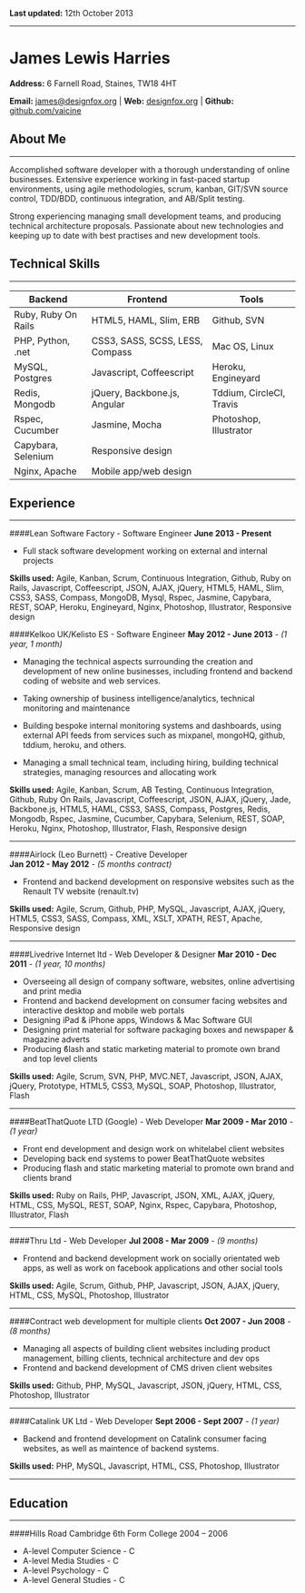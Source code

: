 **Last updated:** 12th October 2013
***

James Lewis Harries
========
**Address:** 6 Farnell Road, Staines, TW18 4HT

**Email:** <james@designfox.org> | **Web:** [designfox.org](http://www.designfox.org) | **Github:** [github.com/vaicine](http://www.github.com/vaicine)


About Me
--------
***
Accomplished software developer with a thorough understanding of online businesses. Extensive experience working in fast-paced startup environments, using agile methodologies, scrum, kanban, GIT/SVN source control, TDD/BDD, continuous integration, and AB/Split testing.

Strong experiencing managing small development teams, and producing technical architecture proposals. Passionate about new technologies and keeping up to date with best practises and new development tools.

Technical Skills
--------
***
| Backend             | Frontend                         | Tools    
| ------------------- | -------------------------------- | -------- 
| Ruby, Ruby On Rails | HTML5, HAML, Slim, ERB           | Github, SVN
| PHP, Python, .net   | CSS3, SASS, SCSS, LESS, Compass  | Mac OS, Linux
| MySQL, Postgres     | Javascript, Coffeescript         | Heroku, Engineyard
| Redis, Mongodb      | jQuery, Backbone.js, Angular     | Tddium, CircleCI, Travis
| Rspec, Cucumber     | Jasmine, Mocha                   | Photoshop, Illustrator
| Capybara, Selenium  | Responsive design                | 
| Nginx, Apache       | Mobile app/web design            | 

Experience
--------
***

####Lean Software Factory - Software Engineer
**June 2013 - Present**

* Full stack software development working on external and internal projects

**Skills used:**
Agile, Kanban, Scrum, Continuous Integration, Github, Ruby on Rails, Javascript, Coffeescript, JSON, AJAX, jQuery, HTML5, HAML, Slim, CSS3, SASS, Compass, MongoDB, Mysql, Rspec, Jasmine, Capybara, REST, SOAP, Heroku, Engineyard, Nginx, Photoshop, Illustrator, Responsive design

####Kelkoo UK/Kelisto ES - Software Engineer
**May 2012 - June 2013** - *(1 year, 1 month)*

* Managing the technical aspects surrounding the creation and development of new online businesses, including frontend and backend coding of website and web services.

* Taking ownership of business intelligence/analytics, technical monitoring and maintenance

* Building bespoke internal monitoring systems and dashboards, using external API feeds from services such as mixpanel, mongoHQ, github, tddium, heroku, and others.

* Managing a small technical team, including hiring, building technical strategies, managing resources and allocating work

**Skills used:**
Agile, Kanban, Scrum, AB Testing, Continuous Integration, Github, Ruby On Rails, Javascript, Coffeescript, JSON, AJAX, jQuery, Jade, Backbone.js, HTML5, HAML, CSS3, SASS, Compass, Postgres, Redis, Mongodb, Rspec, Jasmine, Cucumber, Capybara, Selenium, REST, SOAP, Heroku, Nginx, Photoshop, Illustrator, Flash, Responsive design

***

####Airlock (Leo Burnett) - Creative Developer  
**Jan 2012 - May 2012** - *(5 months contract)*

* Frontend and backend development on responsive websites such as the Renault TV website (renault.tv)

**Skills used:** Agile, Scrum, Github, PHP, MySQL, Javascript, AJAX, jQuery, HTML5, CSS3, SASS, Compass, XML, XSLT, XPATH, REST, Apache, Responsive design

***

####Livedrive Internet ltd - Web Developer & Designer
**Mar 2010 - Dec 2011** - *(1 year, 10 months)*

* Overseeing all design of company software, websites, online advertising and print media
* Frontend and backend development on consumer facing websites and interactive desktop and mobile web portals
* Designing iPad & iPhone apps, Windows & Mac Software GUI
* Designing print material for software packaging boxes and newspaper & magazine adverts
* Producing ϐlash and static marketing material to promote own brand and top level clients

**Skills used:** Agile, Scrum, SVN, PHP, MVC.NET, Javascript, JSON, AJAX, jQuery, Prototype, HTML5, CSS3, MySQL, SOAP, Photoshop, Illustrator, Flash

***

####BeatThatQuote LTD (Google) - Web Developer
**Mar 2009 - Mar 2010** - *(1 year)*

* Front end development and design work on whitelabel client websites 
* Developing back end systems to power BeatThatQuote websites
* Producing flash and static marketing material to promote own brand and clients brand

**Skills used:** Ruby on Rails, PHP, Javascript, JSON, XML, AJAX, jQuery, HTML, CSS, MySQL, REST, SOAP, Nginx, Rspec, Capybara, Photoshop, Illustrator, Flash

***

####Thru Ltd - Web Developer
**Jul 2008 - Mar 2009** - *(9 months)*

* Frontend and backend development work on socially orientated web apps, as well as work on facebook applications and other social tools

**Skills used:** Agile, Scrum, Github, PHP, Javascript, JSON, 
AJAX, jQuery, HTML, CSS, MySQL, Photoshop, Illustrator

***

####Contract web development for multiple clients
**Oct 2007 - Jun 2008** - *(8 months)*

* Managing all aspects of building client websites including product management, billing clients, technical architecture and dev ops
* Frontend and backend development of CMS driven client websites

**Skills used:** Github, PHP, MySQL, Javascript, JSON, 
jQuery, HTML, CSS, Photoshop, Illustrator

***

####Catalink UK Ltd - Web Developer
**Sept 2006 - Sept 2007** - *(1 year)*

* Backend and frontend development on Catalink consumer facing websites, as well as maintence of backend systems.

**Skills used:** PHP, MySQL, Javascript, HTML, CSS, Photoshop, Illustrator

***

Education
--------
***

####Hills Road Cambridge 6th Form College 2004 – 2006
* A-level Computer Science - C
* A-level Media Studies - C
* A-level Psychology - C
* A-level General Studies - C
